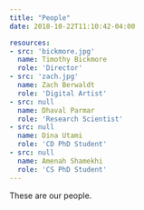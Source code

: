 ```yaml
---
title: "People"
date: 2018-10-22T11:10:42-04:00

resources: 
- src: 'bickmore.jpg'
  name: Timothy Bickmore
  role: 'Director' 
- src: 'zach.jpg'
  name: Zach Berwaldt
  role: 'Digital Artist'
- src: null
  name: Dhaval Parmar
  role: 'Research Scientist'
- src: null
  name: Dina Utami
  role: 'CD PhD Student'
- src: null
  name: Amenah Shamekhi
  role: 'CS PhD Student'
---
```


These are our people.